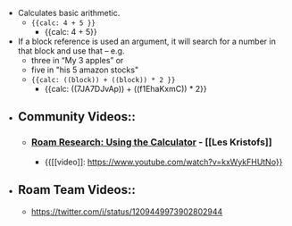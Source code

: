 - Calculates basic arithmetic. 
    - `{{calc: 4 + 5 }}`
        - {{calc: 4 + 5}}
- If a block reference is used an argument, it will search for a number in that block and use that – e.g.
    - three in “My 3 apples” or
    - five in "his 5 amazon stocks"
    - `{{calc: ((block)) + ((block)) * 2 }}`
        - {{calc: ((7JA7DJvAp)) + ((f1EhaKxmC)) * 2}}
- ## Community Videos::
    - ### [Roam Research: Using the Calculator](https://www.youtube.com/watch?v=kxWykFHUtNo) - [[Les Kristofs]]
        - {{[[video]]: https://www.youtube.com/watch?v=kxWykFHUtNo}}
- ## Roam Team Videos::
    - https://twitter.com/i/status/1209449973902802944
